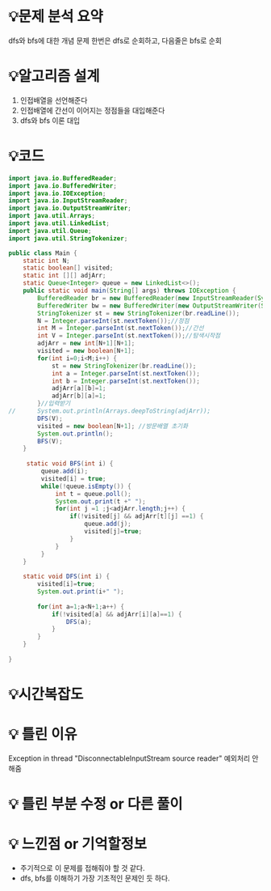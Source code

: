 # 💡**문제 분석 요약**
dfs와 bfs에 대한 개념 문제
한번은 dfs로 순회하고, 다음줄은 bfs로 순회

# 💡**알고리즘 설계**
1. 인접배열을 선언해준다
2. 인접배열에 간선이 이어지는 정점들을 대입해준다
3. dfs와 bfs 이론 대입

# 💡코드

```java
import java.io.BufferedReader;
import java.io.BufferedWriter;
import java.io.IOException;
import java.io.InputStreamReader;
import java.io.OutputStreamWriter;
import java.util.Arrays;
import java.util.LinkedList;
import java.util.Queue;
import java.util.StringTokenizer;

public class Main {
	static int N;
	static boolean[] visited;
	static int [][] adjArr;
	static Queue<Integer> queue = new LinkedList<>();
	public static void main(String[] args) throws IOException {
		BufferedReader br = new BufferedReader(new InputStreamReader(System.in));
		BufferedWriter bw = new BufferedWriter(new OutputStreamWriter(System.out));
		StringTokenizer st = new StringTokenizer(br.readLine());
		N = Integer.parseInt(st.nextToken());//정점
		int M = Integer.parseInt(st.nextToken());//간선
		int V = Integer.parseInt(st.nextToken());//탐색시작점
		adjArr = new int[N+1][N+1];
		visited = new boolean[N+1];
		for(int i=0;i<M;i++) {
			st = new StringTokenizer(br.readLine());
			int a = Integer.parseInt(st.nextToken());
			int b = Integer.parseInt(st.nextToken());
			adjArr[a][b]=1;
			adjArr[b][a]=1;
		}//입력받기
//		System.out.println(Arrays.deepToString(adjArr));
		DFS(V);
		visited = new boolean[N+1]; //방문배열 초기화
		System.out.println();
		BFS(V);
	}
	
	 static void BFS(int i) {
		 queue.add(i);
		 visited[i] = true;
		 while(!queue.isEmpty()) {
			 int t = queue.poll();
			 System.out.print(t +" ");
			 for(int j =1 ;j<adjArr.length;j++) {
				 if(!visited[j] && adjArr[t][j] ==1) {
					 queue.add(j);
					 visited[j]=true;
				 }
			 }
		 }
	}
	 
	static void DFS(int i) {
		visited[i]=true;
		System.out.print(i+" ");
		
		for(int a=1;a<N+1;a++) {
			if(!visited[a] && adjArr[i][a]==1) {
				DFS(a);
			}
		}
	}
	
}

```

# 💡시간복잡도

# 💡 틀린 이유
Exception in thread "DisconnectableInputStream source reader"
예외처리 안해줌

# 💡 틀린 부분 수정 or 다른 풀이

# 💡 느낀점 or 기억할정보
- 주기적으로 이 문제를 접해줘야 할 것 같다.
- dfs, bfs를 이해하기 가장 기초적인 문제인 듯 하다.

